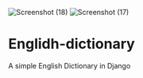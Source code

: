 ![Screenshot (18)](https://user-images.githubusercontent.com/80151279/114195347-02f51300-996e-11eb-9384-c00c053f9d88.png)
![Screenshot (17)](https://user-images.githubusercontent.com/80151279/114195305-f96bab00-996d-11eb-94f9-43ba6d8838e6.png)
# Englidh-dictionary
A simple English Dictionary in Django
